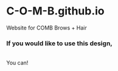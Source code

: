# C-O-M-B.github.io
Website for COMB Brows + Hair

<h3> If you would like to use this design,</h3><br>
You can! <br>
